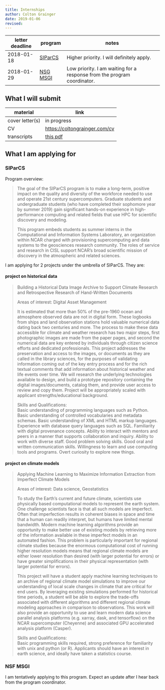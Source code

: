 ```yaml
---
title: Internships
author: Colton Grainger
date: 2019-01-06
revised:
---
```


letter deadline | program | notes
--- | --- | ---
2018-01-18 | [SIParCS](#siparcs) | Higher priority. I will definitely apply.
2018-01-29 | [NSG MSGI](#nsg-msgi) | Low priority. I am waiting for a response from the program coordinator.

## What I will submit

material | link
--- | ---
cover letter(s) | in progress
CV | <https://coltongrainger.com/cv>
transcripts | [this pdf](2019-01-05-total-transcript.pdf)

## What I am applying for

### SIParCS

Program overview:

> The goal of the SIParCS program is to make a long-term, positive impact on the quality and diversity of the workforce needed to use and operate 21st century supercomputers. Graduate students and undergraduate students (who have completed their sophomore year by summer 2019) gain significant hands-on experience in high-performance computing and related fields that use HPC for scientific discovery and modeling.
>
> This program embeds students as summer interns in the Computational and Information Systems Laboratory, an organization within NCAR charged with provisioning supercomputing and data systems to the geosciences research community. The roles of service and research in CISL support NCAR’s broad scientific mission of discovery in the atmospheric and related sciences.

I am applying for 2 projects under the umbrella of SIParCS. They are:

#### project on historical data

> Building a Historical Data Image Archive to Support Climate Research and Retrospective Research of Hand-Written Documents 
> 
> Areas of interest: Digital Asset Management
>
> It is estimated that more than 50% of the pre-1960 ocean and atmosphere observed data are not in digital form.  These logbooks from ships and land observation stations hold valuable numerical data dating back two centuries and more.  The process to make these data accessible for climate and weather research has two major steps, first photographic images are made from the paper pages, and second the numerical data are key entered by individuals through citizen science efforts and dedicated professionals.  This project addresses the preservation and access to the images, or documents as they are called in the library sciences, for the purposes of validating information coming out of the key entry process and for the rich textual comments that add information about historical weather and life events over time.  We will research the underlying technologies available to design, and build a prototype repository containing the digital images/documents, catalog them, and provide user access to review and copy them.  Project will be appropriately scaled with applicant strengths/educational background.
> 
> Skills and Qualifications:  
> Basic understanding of programming languages such as Python.  Basic understanding of controlled vocabularies and metadata schemas.  Basic understanding of XML and HTML markup languages.  Experience with database query languages such as SQL.  Familiarity with digital provenance concepts.  Ability to interact with mentors and peers in a manner that supports collaboration and inquiry.  Ability to work with diverse staff.  Good problem solving skills.  Good oral and written communication skills.  Willingness to learn and use computing tools and programs.  Overt curiosity to explore new things.  

#### project on climate models

> Applying Machine Learning to Maximize Information Extraction from Imperfect Climate Models
>
> Areas of interest: Data science, Geostatistics
> 
> To study the Earth’s current and future climate, scientists use physically based computational models to represent the earth system.  One challenge scientists face is that all such models are imperfect.  Often that imperfection results in coherent biases in space and time that a human can readily interpret, but humans have limited mental bandwidth. Modern machine learning algorithms provide an opportunity to make better use of existing models by retrieving more of the information available in these imperfect models in an automated fashion. This problem is particularly important for regional climate studies because the enormous computational cost of running higher resolution models means that regional climate models are either lower resolution than desired (with larger potential for errors) or have greater simplifications in their physical representation (with larger potential for errors).
>  
> This project will have a student apply machine learning techniques to an archive of regional climate model simulations to improve our understanding of local scale changes in climate that are critical for end users.  By leveraging existing simulations performed for historical time periods, a student will be able to explore the trade-offs associated with different algorithms and different regional climate modeling approaches in comparison to observations.  This work will also provide an opportunity to use and learn modern data science parallel analysis platforms (e.g. xarray, dask, and tensorflow) on the NCAR supercomputer (Cheyenne) and associated GPU accelerated analysis platform (Casper).
> 
> Skills and Qualifications:  
Basic programming skills required, strong preference for familiarity with unix and python (or R).  Applicants should have an interest in earth science, and ideally have taken a statistics course.  

### NSF MSGI

I am tentatively applying to this program. Expect an update after I hear back from the program coordinator.
